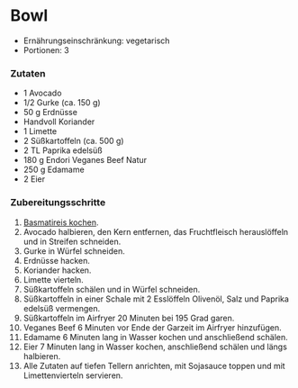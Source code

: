 # Bowl

- Ernährungseinschränkung: vegetarisch
- Portionen: 3

### Zutaten

- 1 Avocado
- 1/2 Gurke (ca. 150 g)
- 50 g Erdnüsse
- Handvoll Koriander
- 1 Limette
- 2 Süßkartoffeln (ca. 500 g)
- 2 TL Paprika edelsüß
- 180 g Endori Veganes Beef Natur
- 250 g Edamame
- 2 Eier

### Zubereitungsschritte

1. [Basmatireis kochen](../Rezeptschritte/Basmatireis%20kochen.md).
2. Avocado halbieren, den Kern entfernen, das Fruchtfleisch herauslöffeln und in Streifen schneiden.
3. Gurke in Würfel schneiden.
4. Erdnüsse hacken.
5. Koriander hacken.
6. Limette vierteln.
7. Süßkartoffeln schälen und in Würfel schneiden.
8. Süßkartoffeln in einer Schale mit 2 Esslöffeln Olivenöl, Salz und Paprika edelsüß vermengen.
9. Süßkartoffeln im Airfryer 20 Minuten bei 195 Grad garen.
10. Veganes Beef 6 Minuten vor Ende der Garzeit im Airfryer hinzufügen.
11. Edamame 6 Minuten lang in Wasser kochen und anschließend schälen.
12. Eier 7 Minuten lang in Wasser kochen, anschließend schälen und längs halbieren.
13. Alle Zutaten auf tiefen Tellern anrichten, mit Sojasauce toppen und mit Limettenvierteln servieren.